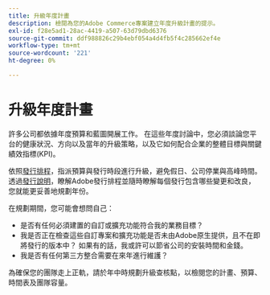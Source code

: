 ```yaml
---
title: 升級年度計畫
description: 檢閱為您的Adobe Commerce專案建立年度升級計畫的提示。
exl-id: f28e5ad1-28ac-4419-a507-63d79dbd6376
source-git-commit: ddf988826c29b4ebf054a4d4fb5f4c285662ef4e
workflow-type: tm+mt
source-wordcount: '221'
ht-degree: 0%

---
```


# 升級年度計畫

許多公司都依據年度預算和藍圖開展工作。 在這些年度討論中，您必須談論您平台的健康狀況、方向以及當年的升級策略，以及它如何配合企業的整體目標與關鍵績效指標(KPI)。

依照[發行排程](https://devdocs.magento.com/release/)，指派預算與發行時段進行升級，避免假日、公司停業與高峰時間。 透過[發行說明](https://devdocs.magento.com/guides/v2.4/release-notes/bk-release-notes.html)，瞭解Adobe發行排程並隨時瞭解每個發行包含哪些變更和改良，您就能更妥善地規劃年份。

在規劃期間，您可能會想問自己：

- 是否有任何必須建置的自訂或擴充功能符合我的業務目標？
- 我是否正在檢查這些自訂專案和擴充功能是否未由Adobe原生提供，且不在即將發行的版本中？ 如果有的話，我或許可以節省公司的安裝時間和金錢。
- 我是否有任何第三方整合需要在來年進行維護？

為確保您的團隊走上正軌，請於年中時規劃升級查核點，以檢閱您的計畫、預算、時間表及團隊容量。
